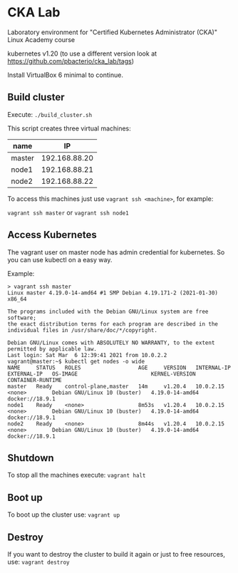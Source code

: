 CKA Lab
=======

Laboratory environment for "Certified Kubernetes Administrator (CKA)" Linux Academy course

kubernetes v1.20 (to use a different version look at https://github.com/pbacterio/cka_lab/tags)

Install VirtualBox 6 minimal to continue.

Build cluster
-------------

Execute: `./build_cluster.sh`

This script creates three virtual machines:

  | name   | IP            |
  | ------ | ------------- |
  | master | 192.168.88.20 |
  | node1  | 192.168.88.21 |
  | node2  | 192.168.88.22 |


To access this machines just use `vagrant ssh <machine>`, for example:

  `vagrant ssh master` or `vagrant ssh node1`


Access Kubernetes
-----------------

The vagrant user on master node has admin credential for kubernetes.
So you can use kubectl on a easy way.

Example:

```
> vagrant ssh master
Linux master 4.19.0-14-amd64 #1 SMP Debian 4.19.171-2 (2021-01-30) x86_64

The programs included with the Debian GNU/Linux system are free software;
the exact distribution terms for each program are described in the
individual files in /usr/share/doc/*/copyright.

Debian GNU/Linux comes with ABSOLUTELY NO WARRANTY, to the extent
permitted by applicable law.
Last login: Sat Mar  6 12:39:41 2021 from 10.0.2.2
vagrant@master:~$ kubectl get nodes -o wide
NAME     STATUS   ROLES                  AGE     VERSION   INTERNAL-IP   EXTERNAL-IP   OS-IMAGE                       KERNEL-VERSION    CONTAINER-RUNTIME
master   Ready    control-plane,master   14m     v1.20.4   10.0.2.15     <none>        Debian GNU/Linux 10 (buster)   4.19.0-14-amd64   docker://18.9.1
node1    Ready    <none>                 8m53s   v1.20.4   10.0.2.15     <none>        Debian GNU/Linux 10 (buster)   4.19.0-14-amd64   docker://18.9.1
node2    Ready    <none>                 8m44s   v1.20.4   10.0.2.15     <none>        Debian GNU/Linux 10 (buster)   4.19.0-14-amd64   docker://18.9.1

```


Shutdown
--------

To stop all the machines execute: `vagrant halt`


Boot up
-------

To boot up the cluster use: `vagrant up`


Destroy
-------

If you want to destroy the cluster to build it again or just to free resources,
use: `vagrant destroy`

